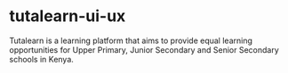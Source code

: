 # tutalearn-ui-ux
Tutalearn is a learning platform that aims to provide equal learning opportunities for Upper Primary, Junior Secondary and Senior Secondary schools in Kenya.
